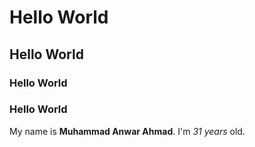 # Hello World
## Hello World
### Hello World
### Hello World

My name is **Muhammad Anwar Ahmad**. I'm *31 years* old. 
